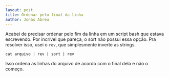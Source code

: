 ```yaml
---
layout: post
title: Ordenar pelo final da linha
author: Jonas Abreu
---
```


Acabei de precisar ordenar pelo fim da linha em um script bash que estava escrevendo. Por incrível que pareça, 
o sort não possui essa opção. Pra resolver isso, usei o `rev`, que simplesmente inverte as strings.

    cat arquivo | rev | sort | rev

Isso ordena as linhas do arquivo de acordo com o final dela e não o começo.
